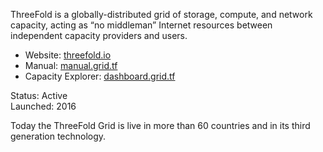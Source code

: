 

ThreeFold is a globally-distributed grid of storage, compute, and network capacity, acting as “no middleman” Internet resources between independent capacity providers and users.

- Website: [threefold.io](https://threefold.io)<br/>
- Manual: [manual.grid.tf](https://manual.grid.tf)<br/>
- Capacity Explorer: [dashboard.grid.tf](https://dashboard.grid.tf/explorer/statistics)

Status: Active<br/>
Launched: 2016

Today the ThreeFold Grid is live in more than 60 countries and in its third generation technology.
